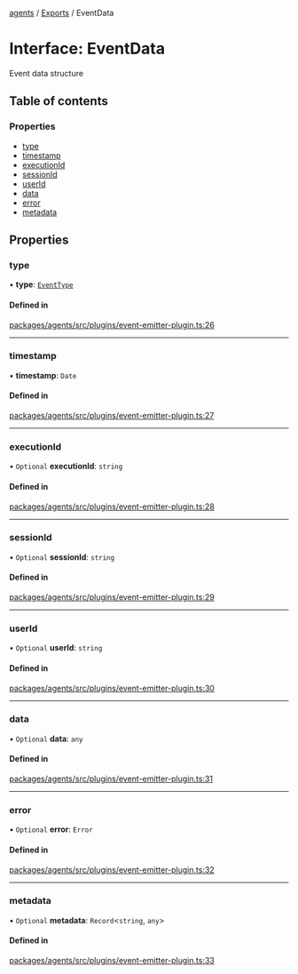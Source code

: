 <!-- 
 ⚠️  AUTO-GENERATED FILE - DO NOT EDIT MANUALLY
 This file is automatically generated by scripts/docs-generator.js
 To make changes, edit the source TypeScript files or update the generator script
-->

[agents](../../) / [Exports](../modules) / EventData

# Interface: EventData

Event data structure

## Table of contents

### Properties

- [type](EventData#type)
- [timestamp](EventData#timestamp)
- [executionId](EventData#executionid)
- [sessionId](EventData#sessionid)
- [userId](EventData#userid)
- [data](EventData#data)
- [error](EventData#error)
- [metadata](EventData#metadata)

## Properties

### type

• **type**: [`EventType`](../modules#eventtype)

#### Defined in

[packages/agents/src/plugins/event-emitter-plugin.ts:26](https://github.com/woojubb/robota/blob/bdf92966fb2bc9eb8d5a633591fffc1261e7f0f5/packages/agents/src/plugins/event-emitter-plugin.ts#L26)

___

### timestamp

• **timestamp**: `Date`

#### Defined in

[packages/agents/src/plugins/event-emitter-plugin.ts:27](https://github.com/woojubb/robota/blob/bdf92966fb2bc9eb8d5a633591fffc1261e7f0f5/packages/agents/src/plugins/event-emitter-plugin.ts#L27)

___

### executionId

• `Optional` **executionId**: `string`

#### Defined in

[packages/agents/src/plugins/event-emitter-plugin.ts:28](https://github.com/woojubb/robota/blob/bdf92966fb2bc9eb8d5a633591fffc1261e7f0f5/packages/agents/src/plugins/event-emitter-plugin.ts#L28)

___

### sessionId

• `Optional` **sessionId**: `string`

#### Defined in

[packages/agents/src/plugins/event-emitter-plugin.ts:29](https://github.com/woojubb/robota/blob/bdf92966fb2bc9eb8d5a633591fffc1261e7f0f5/packages/agents/src/plugins/event-emitter-plugin.ts#L29)

___

### userId

• `Optional` **userId**: `string`

#### Defined in

[packages/agents/src/plugins/event-emitter-plugin.ts:30](https://github.com/woojubb/robota/blob/bdf92966fb2bc9eb8d5a633591fffc1261e7f0f5/packages/agents/src/plugins/event-emitter-plugin.ts#L30)

___

### data

• `Optional` **data**: `any`

#### Defined in

[packages/agents/src/plugins/event-emitter-plugin.ts:31](https://github.com/woojubb/robota/blob/bdf92966fb2bc9eb8d5a633591fffc1261e7f0f5/packages/agents/src/plugins/event-emitter-plugin.ts#L31)

___

### error

• `Optional` **error**: `Error`

#### Defined in

[packages/agents/src/plugins/event-emitter-plugin.ts:32](https://github.com/woojubb/robota/blob/bdf92966fb2bc9eb8d5a633591fffc1261e7f0f5/packages/agents/src/plugins/event-emitter-plugin.ts#L32)

___

### metadata

• `Optional` **metadata**: `Record`\<`string`, `any`\>

#### Defined in

[packages/agents/src/plugins/event-emitter-plugin.ts:33](https://github.com/woojubb/robota/blob/bdf92966fb2bc9eb8d5a633591fffc1261e7f0f5/packages/agents/src/plugins/event-emitter-plugin.ts#L33)
